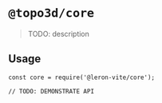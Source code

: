 # `@topo3d/core`

> TODO: description

## Usage

```
const core = require('@leron-vite/core');

// TODO: DEMONSTRATE API
```
